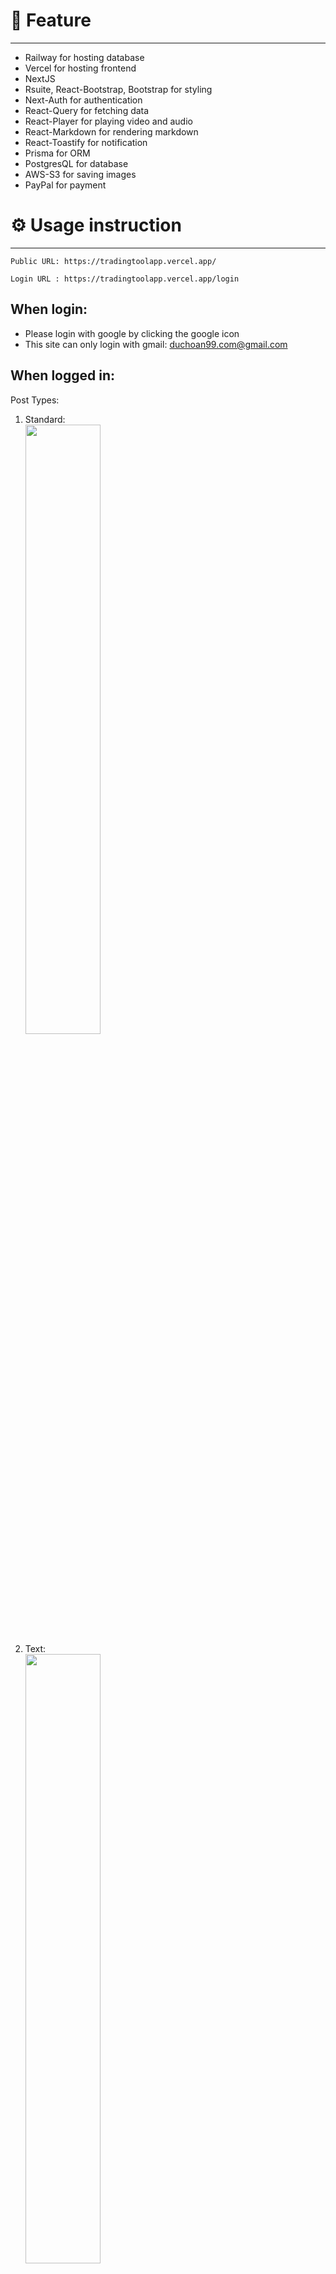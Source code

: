 # 🚀 Feature

---

- Railway for hosting database
- Vercel for hosting frontend
- NextJS
- Rsuite, React-Bootstrap, Bootstrap for styling
- Next-Auth for authentication
- React-Query for fetching data
- React-Player for playing video and audio
- React-Markdown for rendering markdown
- React-Toastify for notification
- Prisma for ORM
- PostgresQL for database
- AWS-S3 for saving images
- PayPal for payment

# ⚙️ Usage instruction

---

    Public URL: https://tradingtoolapp.vercel.app/

    Login URL : https://tradingtoolapp.vercel.app/login

## When login:

- Please login with google by clicking the google icon
- This site can only login with gmail: duchoan99.com@gmail.com

## When logged in:

Post Types:<br />

1. Standard:<br />
   <img src="https://github.com/user-attachments/assets/3fef3c2c-f1eb-4afd-b9bb-8fd3e07524ab" width=50% height=50%>
2. Text:<br />
   <img src="https://github.com/user-attachments/assets/96f85b78-8f78-4745-a9bc-82c41d588795" width=50% height=50%>
3. Video:<br />
   <img src="https://github.com/user-attachments/assets/2e434294-6e3d-4810-9c34-335e64ad072f" width=50% height=50%>
4. Audio:<br />
   <img src="https://github.com/user-attachments/assets/72ed0535-87cd-4957-a401-6b34ad757dbb" width=50% height=50%>
5. Quote:<br />
   <img src="https://github.com/user-attachments/assets/b48bbf87-f238-446b-8a6e-f03a5a56ac12" width=50% height=50%>

## Content Syntax

Please check it out here: [Mdx Syntax](https://www.markdownguide.org/cheat-sheet/)
For the video, audio, and image, please use the following syntax:<br />

- Video: `[custom video name](video_url)`
- Audio: `[custom audio name](audio_url)`
- Image: `![custom image name](image_url)`

> ## **!Note**:
> - Embed videos and audios only support the following sources, otherwise, it will be displayed as a link:
    - Youtube
    - Soundcloud
    - Twitch
> - Image can be also be used with external links, but please make sure the link is valid like example below.
> - Example:  
    - Video: `[video](https://www.youtube.com/watch?v=9bZkp7q19f0)`  
    - Audio: `[audio](https://soundcloud.com/chordio/apt)`  
    - Image: `![image](https://www.google.com/images/branding/googlelogo/1/1.png)`

# Report issues:

---
**Please report issues with the following format:**

- name issue:
- actual result:
- expected result:
- how to create it step by step:
